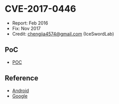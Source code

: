 # CVE-2017-0446

- Report: Feb 2016
- Fix: Nov 2017
- Credit: chengjia4574@gmail.com (IceSwordLab)

## PoC

- [POC](./poc.c)

## Reference

- [Android](https://source.android.com/security/bulletin/2017-02-01.html)
- [Google](https://issuetracker.google.com/issues/37126637)
